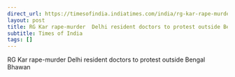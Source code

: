 ```yaml
---
direct_url: https://timesofindia.indiatimes.com/india/rg-kar-rape-murder-delhi-resident-doctors-to-protest-outside-bengal-bhawan/articleshow/114275667.cms
layout: post
title: RG Kar rape-murder  Delhi resident doctors to protest outside Bengal Bhawan
subtitle: Times of India
tags: []
---
```


RG Kar rape-murder  Delhi resident doctors to protest outside Bengal Bhawan
